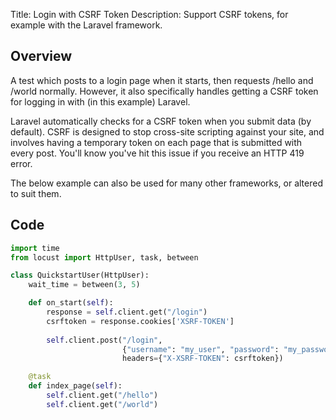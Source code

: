 Title: Login with CSRF Token
Description: Support CSRF tokens, for example with the Laravel framework. 

## Overview

A test which posts to a login page when it starts, then requests /hello and /world normally. However, it also 
specifically handles getting a CSRF token for logging in with (in this example) Laravel. 

Laravel automatically checks for a CSRF token when you submit data (by default). 
CSRF is designed to stop cross-site scripting against your site, and involves having a temporary token on 
each page that is submitted with every post. You'll know you've hit this issue if you receive an HTTP 419 
error. 

The below example can also be used for many other frameworks, or altered to suit them.

## Code

```python
import time
from locust import HttpUser, task, between

class QuickstartUser(HttpUser):
    wait_time = between(3, 5)

    def on_start(self):
        response = self.client.get("/login")
        csrftoken = response.cookies['XSRF-TOKEN']
    
        self.client.post("/login", 
                         {"username": "my_user", "password": "my_password"}, 
                         headers={"X-XSRF-TOKEN": csrftoken})

    @task
    def index_page(self):
        self.client.get("/hello")
        self.client.get("/world")    
```
